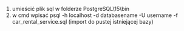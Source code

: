 1. umieścić plik sql w folderze PostgreSQL\15\bin
2. w cmd wpisać psql -h localhost -d databasename -U username -f car_rental_service.sql (import do pustej istniejącej bazy)
